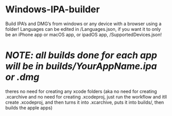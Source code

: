 # Windows-IPA-builder
Build IPA’s and DMG’s from windows or any device with a browser using a folder! Languages can be edited in /Languages.json, if you want it to only be an iPhone app or macOS app, or ipadOS app, /SupportedDevices.json!
# ***NOTE: all builds done for each app will be in builds/YourAppName.ipa or .dmg***
theres no need for creating any xcode folders (aka no need for creating .xcarchive and no need for creating .xcodeproj, just run the workflow and itll create .xcodeproj, and then turns it into .xcarchive, puts it into builds/, then builds the apple apps)
